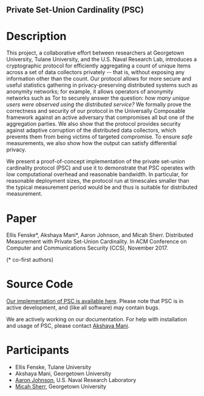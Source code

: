## Private Set-Union Cardinality (PSC)


# Description


This project, a collaborative effort between researchers at Georgetown University, Tulane University, and the U.S. Naval Research Lab, introduces a cryptographic protocol for efficiently aggregating a count of unique items across a set of data collectors privately -- that is, without exposing any information other than the count.  Our protocol allows for more secure and useful statistics gathering in privacy-preserving distributed systems such as anonymity networks; for example, it allows operators of anonymity networks such as Tor to securely answer the question: _how many unique users were observed using the distributed service?_ We formally prove the correctness and security of our protocol in the Universally Composable framework against an active adversary that compromises all but one of the aggregation parties. We also show that the protocol provides security against adaptive corruption of the distributed data collectors, which prevents them from being victims of targeted compromise. To ensure _safe_ measurements, we also show how the output can satisfy differential privacy.

We present a proof-of-concept implementation of the private set-union cardinality protocol (PSC) and use it to demonstrate that PSC operates with low computational overhead and reasonable bandwidth. In particular, for reasonable deployment sizes, the protocol run at timescales smaller than the typical measurement period would be and thus is suitable for distributed measurement.


# Paper

Ellis Fenske\*, Akshaya Mani\*, Aaron Johnson, and Micah Sherr. Distributed Measurement with Private Set-Union Cardinality. In ACM Conference on Computer and Communications Security (CCS), November 2017.

(* co-first authors)


# Source Code

[Our implementation of PSC is available here](https://github.com/msherr/psc).  Please note that PSC is in active development, and (like all software) may contain bugs.

We are actively working on our documentation.  For help with installation and usage of PSC, please contact [Akshaya Mani](am3227@georgetown.edu).


# Participants

* Ellis Fenske, Tulane University
* Akshaya Mani, Georgetown University
* [Aaron Johnson](http://www.ohmygodel.com/), U.S. Naval Research Laboratory
* [Micah Sherr](https://security.cs.georgetown.edu/~msherr), Georgetown University

